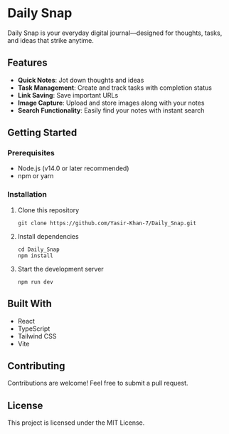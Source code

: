 
# Daily Snap

Daily Snap is your everyday digital journal—designed for thoughts, tasks, and ideas that strike anytime.

## Features

- **Quick Notes**: Jot down thoughts and ideas
- **Task Management**: Create and track tasks with completion status
- **Link Saving**: Save important URLs
- **Image Capture**: Upload and store images along with your notes
- **Search Functionality**: Easily find your notes with instant search

## Getting Started

### Prerequisites

- Node.js (v14.0 or later recommended)
- npm or yarn

### Installation

1. Clone this repository
   ```
   git clone https://github.com/Yasir-Khan-7/Daily_Snap.git
   ```

2. Install dependencies
   ```
   cd Daily_Snap
   npm install
   ```

3. Start the development server
   ```
   npm run dev
   ```

## Built With

- React
- TypeScript
- Tailwind CSS
- Vite

## Contributing

Contributions are welcome! Feel free to submit a pull request.

## License

This project is licensed under the MIT License.
